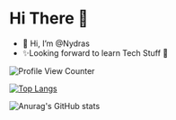 # Hi There 🤙
- 👋 Hi, I’m @Nydras
- ✨Looking forward to learn Tech Stuff 🤖

![Profile View Counter](https://komarev.com/ghpvc/?username=Nydras)

[![Top Langs](https://github-readme-stats.vercel.app/api/top-langs/?username=Nydras&layout=compact)](https://github.com/anuraghazra/github-readme-stats)

![Anurag's GitHub stats](https://github-readme-stats.vercel.app/api?username=Nydras&show_icons=true&theme=radical)
